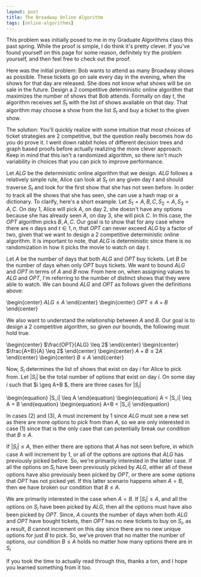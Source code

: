 ```yaml
---
layout: post
title: The Broadway Online Algorithm
tags: [online-algorithms]
---
```



This problem was initially posed to me in my Graduate Algorithms class this past spring. While the proof is simple, I do think it's pretty clever. If you've found yourself on this page for some reason, definitely try the problem yourself, and then feel free to check out the proof. 

Here was the initial problem: Bob wants to attend as many Broadway shows as possible. These tickets go on sale every day in the evening, when the shows for that day are released. She does not know what shows will be on sale in the future. Design a 2 competitive deterministic online algorithm that maximizes the number of shows that Bob attends. Formally on day $t$, the algorithm receives set $S_t$ with the list of shows available on that day. That algorithm may choose a show from the list $S_t$ and buy a ticket to the given show. 

The solution: You'll quickly realize with some intuition that most choices of ticket strategies are 2 competitive, but the question really becomes how do you do prove it. I went down rabbit holes of different decision trees and graph based proofs before actually realizing the more clever approach. Keep in mind that this isn't a randomized algorithm, so there isn't much variability in choices that you can pick to improve performance. 

Let $ALG$ be the deterministic online algorithm that we design. $ALG$ follows a relatively simple rule, Alice can look at $S_t$ on any given day $t$ and should traverse $S_t$ and look for the first show that she has not seen before. In order to track all the shows that she has seen, she can use a hash map or a dictionary. To clarify, here's a short example. Let $S_1 = {A,B,C}, S_2 = {A}, S_3 = {A,C}$. On day 1, Alice will pick $A$, on day 2, she doesn't have any options because she has already seen $A$, on day 3, she will pick $C$. In this case, the $OPT$ algorithm picks $B,A,C$. Our goal is to show that for any case where there are $n$ days and $t \in {1,n}$, that $OPT$ can never exceed $ALG$ by a factor of two, given that we want to design a 2 competitive deterministic online algorithm. It is important to note, that $ALG$ is deterministic since there is no randomization in how it picks the movie to watch on day $t$. 

Let $A$ be the number of days that both $ALG$ and $OPT$ buy tickets. Let $B$ be the number of days when only $OPT$ buys tickets. We want to bound $ALG$ and $OPT$ in terms of $A$ and $B$ now. From here on, when assigning values to $ALG$ and $OPT$, I'm referring to the number of distinct shows that they were able to watch. We can bound $ALG$ and $OPT$ as follows given the definitions above:

\begin{center}
    $ALG \leq A$
\end{center}
\begin{center}
    $OPT \leq A+B$
\end{center}

We also want to understand the relationship between $A$ and $B$. Our goal is to design a 2 competitive algorithm, so given our bounds, the following must hold true.

\begin{center}
    $\frac{OPT}{ALG} \leq 2$
\end{center}
\begin{center}
    $\frac{A+B}{A} \leq 2$
\end{center}
\begin{center}
    $A+B \leq 2A$
\end{center}
\begin{center}
    $B \leq A$
\end{center}

Now, $S_i$ determines the list of shows that exist on day $i$ for Alice to pick from. Let $|S_i|$ be the total number of options that exist on day $i$. On some day $i$ such that $i \geq A+B $, there are three cases for $|S_i|$

\begin{equation}
    |S_i| \leq A
\end{equation}
\begin{equation}
     A < |S_i| \leq A + B
\end{equation}
\begin{equation}
    A+B < |S_i|
\end{equation}

In cases (2) and (3), A must increment by 1 since $ALG$ must see a new set as there are more options to pick from than $A$, so we are only interested in case (1) since that is the only case that can potentially break our condition that $B \leq A$. 

If $|S_i| \leq A$, then either there are options that $A$ has not seen before, in which case A will increment by 1, or all of the options are options that $ALG$ has previously picked before. So, we're primarily interested in the latter case. If all the options on $S_i$ have been previously picked by $ALG$, either all of these options have also previously been picked by $OPT$, or there are some options that $OPT$ has not picked yet. If this latter scenario happens when $A=B$, then we have broken our condition that $B \leq A$.

We are primarily interested in the case when $A=B$. If $|S_i| \leq A$, and all the options on $S_i$ have been picked by $ALG$, then all the options must have also been picked by $OPT$. Since, $A$ counts the number of days when both $ALG$ and $OPT$ have bought tickets, then $OPT$ has no new tickets to buy on $S_i$, as a result, $B$ cannot increment on this day since there are no new unique options for just $B$ to pick. So, we've proven that no matter the number of options, our condition $B \leq A$ holds no matter how many options there are in $S_i$


If you took the time to actually read through this, thanks a ton, and I hope you learned something from it too. 